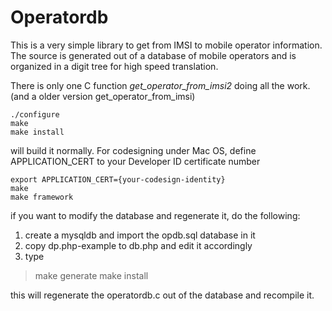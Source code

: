 # Operatordb #

This is a very simple library to get from IMSI to mobile operator information. The 
source is generated out of a database of mobile operators and is organized in a digit
tree for high speed translation.

There is only one C function *get_operator_from_imsi2* doing all the work.
(and a older version get_operator_from_imsi)


	./configure
	make
	make install

will build it normally.
For codesigning under Mac OS, define APPLICATION_CERT to your Developer ID certificate number
	
	export APPLICATION_CERT={your-codesign-identity}
	make
	make framework
	

if you want to modify the database and regenerate it, do the following:

1. create a mysqldb and import the opdb.sql database in it
2. copy dp.php-example to db.php and edit it accordingly
3. type
	
>	make generate
>	make install


this will regenerate the operatordb.c out of the database and recompile it.
